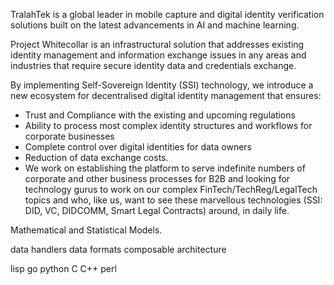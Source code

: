 TralahTek is a global leader in mobile capture and digital identity verification solutions built on the latest advancements in AI and machine learning.

Project Whitecollar is an infrastructural solution that addresses existing identity management and information exchange issues in any areas and industries that require secure identity data and credentials exchange.

By implementing Self-Sovereign Identity (SSI) technology, we introduce a new ecosystem for decentralised digital identity management that ensures:

- Trust and Compliance with the existing and upcoming regulations
- Ability to process most complex identity structures and workflows for corporate businesses
- Complete control over digital identities for data owners
- Reduction of data exchange costs.
- We work on establishing the platform to serve indefinite numbers of corporate and other business processes for B2B and looking for technology gurus to work on our complex FinTech/TechReg/LegalTech topics and who, like us, want to see these marvellous technologies (SSI: DID, VC, DIDCOMM, Smart Legal Contracts) around, in daily life.




Mathematical and Statistical Models.

data handlers
data formats
composable architecture

lisp
go
python
C
C++
perl
